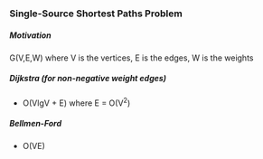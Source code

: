 ### Single-Source Shortest Paths Problem

##### Motivation

G(V,E,W)   where V is the vertices, E is the edges, W is the weights

##### Dijkstra (for non-negative weight edges)

- O(VlgV + E) where E = O(V<sup>2</sup>)

##### Bellmen-Ford

- O(VE)